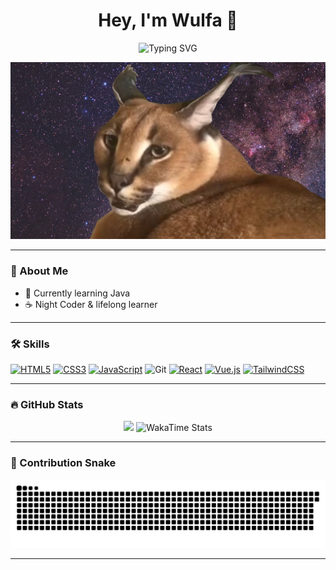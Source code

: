 <h1 align="center">Hey, I'm Wulfa 👾</h1>

<p align="center">
  <img src="https://readme-typing-svg.demolab.com?font=Fira+Code&size=24&pause=1000&color=FBBF24&center=true&vCenter=true&width=435&lines=Welcome+to+my+profile!;Developer+in+Progress...;Code%2C+Create%2C+Repeat." alt="Typing SVG" />
</p>

<p align="center">
  <img src="https://github.com/WulfaW/WulfaW/blob/9b53f04accae02b7723b55c1f8ba62b5018ef54f/header.jpg" alt="header" />
</p>

---

### 🧠 About Me
- 🎯 Currently learning Java
- ☕ Night Coder & lifelong learner 

---

### 🛠️ Skills
[![HTML5](https://img.shields.io/badge/HTML5-E34F26?style=for-the-badge&logo=html5&logoColor=white)](#)
[![CSS3](https://img.shields.io/badge/CSS3-1572B6?style=for-the-badge&logo=css3&logoColor=white)](#)
[![JavaScript](https://img.shields.io/badge/JavaScript-F7DF1E?style=for-the-badge&logo=javascript&logoColor=black)](#)
![Git](https://img.shields.io/badge/Git-F05032?style=for-the-badge&logo=git&logoColor=white)
[![React](https://img.shields.io/badge/React-20232A?style=for-the-badge&logo=react&logoColor=61DAFB)](#)
[![Vue.js](https://img.shields.io/badge/Vue.js-35495E?style=for-the-badge&logo=vue.js&logoColor=4FC08D)](#)
[![TailwindCSS](https://img.shields.io/badge/Tailwind-06B6D4?style=for-the-badge&logo=tailwind-css&logoColor=white)](#)


---

### 🔥 GitHub Stats
<p align="center">
  <img src="https://github-readme-stats.vercel.app/api?username=WulfaW&theme=react&show_icons=true&hide_border=true&count_private=true" />
  <img src="https://github-readme-stats.vercel.app/api/wakatime?username=Wulfa&layout=compact&theme=react" alt="WakaTime Stats" />




</p>

---

### 🐍 Contribution Snake
<p align="center">
  <img src="https://raw.githubusercontent.com/WulfaW/WulfaW/96a6fa808ed287def101d92c1270530bffdfcdb7/github-snake.svg" />
</p>

---
